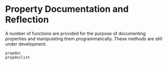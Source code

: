 # Property Documentation and Reflection

A number of functions are provided for the purpose of documenting properties and manipulating them programmatically. These methods are still under development.

```@docs
propdoc
propdoclist
```
